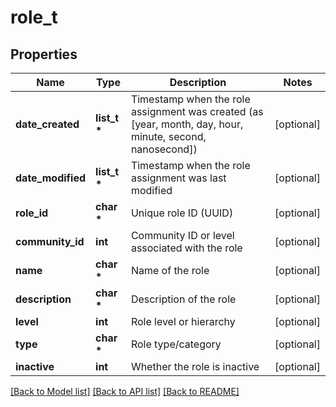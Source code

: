 # role_t

## Properties
Name | Type | Description | Notes
------------ | ------------- | ------------- | -------------
**date_created** | **list_t \*** | Timestamp when the role assignment was created (as [year, month, day, hour, minute, second, nanosecond]) | [optional] 
**date_modified** | **list_t \*** | Timestamp when the role assignment was last modified | [optional] 
**role_id** | **char \*** | Unique role ID (UUID) | [optional] 
**community_id** | **int** | Community ID or level associated with the role | [optional] 
**name** | **char \*** | Name of the role | [optional] 
**description** | **char \*** | Description of the role | [optional] 
**level** | **int** | Role level or hierarchy | [optional] 
**type** | **char \*** | Role type/category | [optional] 
**inactive** | **int** | Whether the role is inactive | [optional] 

[[Back to Model list]](../README.md#documentation-for-models) [[Back to API list]](../README.md#documentation-for-api-endpoints) [[Back to README]](../README.md)


